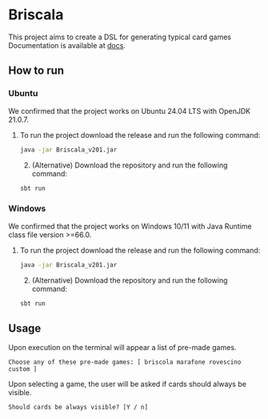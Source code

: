 # Briscala
This project aims to create a DSL for generating typical card games
Documentation is available at [docs](https://agostax0.github.io/PPS-24-Briscala/).


## How to run

### Ubuntu

We confirmed that the project works on Ubuntu 24.04 LTS with OpenJDK 21.0.7.

1. To run the project download the release and run the following command:
   ```bash
   java -jar Briscala_v201.jar
   ```
   2. (Alternative) Download the repository and run the following command:
   ```bash
   sbt run
   ```

### Windows

We confirmed that the project works on Windows 10/11 with Java Runtime class file version >=66.0.

1. To run the project download the release and run the following command:
   ```bash
   java -jar Briscala_v201.jar
   ```
   2. (Alternative) Download the repository and run the following command:
   ```bash
   sbt run
   ```
   
## Usage

Upon execution on the terminal will appear a list of pre-made games.
```
Choose any of these pre-made games: [ briscola marafone rovescino custom ]
```


Upon selecting a game, the user will be asked if cards should always be visible.
```
Should cards be always visible? [Y / n]
```
